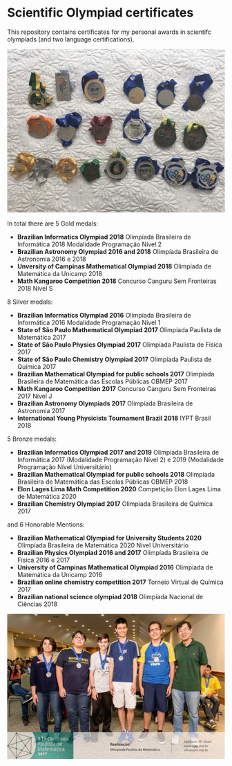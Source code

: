 # Scientific Olympiad certificates

This repository contains certificates for my personal awards in scientifc olympiads (and two language certifications).

![Medalhas do Ensino Médio](Medalhas_EnsinoMedio.jpg)

In total there are 5 Gold medals:

- **Brazilian Informatics Olympiad 2018** Olimpíada Brasileira de Informática 2018 Modalidade Programação Nível 2
- **Brazilian Astronomy Olympiad 2016 and 2018** Olimpíada Brasileira de Astronomia 2016 e 2018
- **Unversity of Campinas Mathematical Olympiad 2018** Olimpíada de Matemática da Unicamp 2018
- **Math Kangaroo Competition 2018** Concurso Canguru Sem Fronteiras 2018 Nível S

8 Silver medals:

- **Brazilian Informatics Olympiad 2016** Olimpíada Brasileira de Informática 2016 Modalidade Programação Nível 1
- **State of São Paulo Mathematical Olympiad 2017** Olimpíada Paulista de Matemática 2017
- **State of São Paulo Physics Olympiad 2017** Olimpíada Paulista de Física 2017
- **State of São Paulo Chemistry Olympiad 2017** Olimpíada Paulista de Química 2017
- **Brazilian Mathematical Olympiad for public schools 2017** Olimpíada Brasileira de Matemática das Escolas Públicas OBMEP 2017
- **Math Kangaroo Competition 2017** Concurso Canguru Sem Fronteiras 2017 Nível J
- **Brazilian Astronomy Olympiads 2017** Olimpíada Brasileira de Astronomia 2017
- **International Young Physicists Tournament Brazil 2018** IYPT Brasil 2018

5 Bronze medals:

- **Brazilian Informatics Olympiad 2017 and 2019** Olimpíada Brasileira de Informática 2017 (Modalidade Programação Nível 2) e 2019 (Modalidade Programação Nível Universitário)
- **Brazilian Mathematical Olympiad for public schools 2018** Olimpíada Brasileira de Matemática das Escolas Públicas OBMEP 2018
- **Elon Lages Lima Math Competition 2020** Competição Elon Lages Lima de Matemática 2020
- **Brazilian Chemistry Olympiad 2017** Olimpíada Brasileira de Química 2017

and 6 Honorable Mentions:

- **Brazilian Mathematical Olympiad for University Students 2020** Olimpíada Brasileira de Matemática 2020 Nível Universitário
- **Brazilian Physics Olympiad 2016 and 2017** Olimpíada Brasileira de Física 2016 e 2017
- **University of Campinas Mathematical Olympiad 2016** Olimpíada de Matemática da Unicamp 2016
- **Brazilian online chemistry competition 2017** Torneio Virtual de Química 2017
- **Brazilian national science olympiad 2018** Olimpíada Nacional de Ciências 2018

![Cerimônia de Premiação OPM 2017](OPM_2017.jpg)
